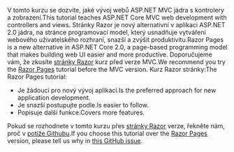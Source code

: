 <span data-ttu-id="c41d9-101">V tomto kurzu se dozvíte, jaké vývoj webů ASP.NET MVC jádra s kontrolery a zobrazení.</span><span class="sxs-lookup"><span data-stu-id="c41d9-101">This tutorial teaches ASP.NET Core MVC web development with controllers and views.</span></span> <span data-ttu-id="c41d9-102">Stránky Razor je nový alternativní v aplikaci ASP.NET 2.0 jádra, na stránce programovací model, který usnadňuje vytváření webového uživatelského rozhraní, snazší a zvýšit produktivitu.</span><span class="sxs-lookup"><span data-stu-id="c41d9-102">Razor Pages is a new alternative in ASP.NET Core 2.0, a page-based programming model that makes building web UI easier and more productive.</span></span> <span data-ttu-id="c41d9-103">Doporučujeme vám, že zkusíte [stránky Razor](xref:tutorials/razor-pages/razor-pages-start) kurz před verze MVC.</span><span class="sxs-lookup"><span data-stu-id="c41d9-103">We recommend you try the [Razor Pages](xref:tutorials/razor-pages/razor-pages-start) tutorial before the MVC version.</span></span> <span data-ttu-id="c41d9-104">Kurz Razor stránky:</span><span class="sxs-lookup"><span data-stu-id="c41d9-104">The Razor Pages tutorial:</span></span>

* <span data-ttu-id="c41d9-105">Je žádoucí pro nový vývoj aplikací.</span><span class="sxs-lookup"><span data-stu-id="c41d9-105">Is the preferred approach for new application development.</span></span>
* <span data-ttu-id="c41d9-106">Je snazší postupujte podle.</span><span class="sxs-lookup"><span data-stu-id="c41d9-106">Is easier to follow.</span></span>
* <span data-ttu-id="c41d9-107">Popisuje další funkce.</span><span class="sxs-lookup"><span data-stu-id="c41d9-107">Covers more features.</span></span>

<span data-ttu-id="c41d9-108">Pokud se rozhodnete v tomto kurzu přes [stránky Razor](xref:tutorials/razor-pages/razor-pages-start) verze, řekněte nám, proč v [potíže Githubu](https://github.com/aspnet/Docs/issues/6146).</span><span class="sxs-lookup"><span data-stu-id="c41d9-108">If you choose this tutorial over the [Razor Pages](xref:tutorials/razor-pages/razor-pages-start) version, please tell us why in [this GitHub issue](https://github.com/aspnet/Docs/issues/6146).</span></span>
